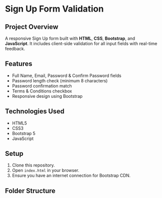 # Sign Up Form Validation

## Project Overview
A responsive Sign Up form built with **HTML**, **CSS**, **Bootstrap**, and **JavaScript**. It includes client-side validation for all input fields with real-time feedback.

## Features
- Full Name, Email, Password & Confirm Password fields
- Password length check (minimum 8 characters)
- Password confirmation match
- Terms & Conditions checkbox
- Responsive design using Bootstrap

## Technologies Used
- HTML5
- CSS3
- Bootstrap 5
- JavaScript

## Setup
1. Clone this repository.
2. Open `index.html` in your browser.
3. Ensure you have an internet connection for Bootstrap CDN.

## Folder Structure
